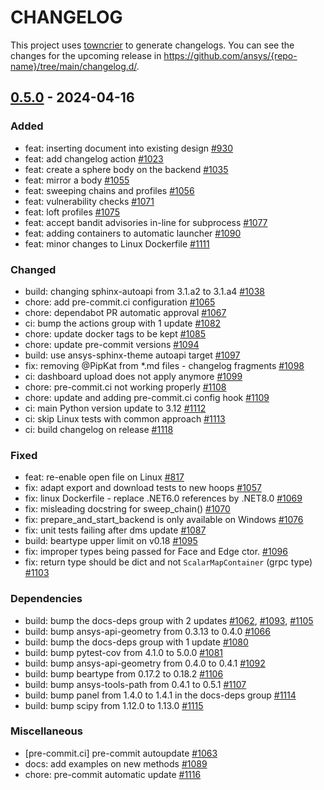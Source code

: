 # CHANGELOG

This project uses [towncrier](https://towncrier.readthedocs.io/) to generate changelogs. You can see the changes for the upcoming release in <https://github.com/ansys/{repo-name}/tree/main/changelog.d/>.

<!-- towncrier release notes start -->

## [0.5.0](https://github.com/ansys/pyansys-geometry/releases/tag/v0.5.0) - 2024-04-16


### Added

- feat: inserting document into existing design [#930](https://github.com/ansys/pyansys-geometry/pull/930)
- feat: add changelog action [#1023](https://github.com/ansys/pyansys-geometry/pull/1023)
- feat: create a sphere body on the backend [#1035](https://github.com/ansys/pyansys-geometry/pull/1035)
- feat: mirror a body [#1055](https://github.com/ansys/pyansys-geometry/pull/1055)
- feat: sweeping chains and profiles [#1056](https://github.com/ansys/pyansys-geometry/pull/1056)
- feat: vulnerability checks [#1071](https://github.com/ansys/pyansys-geometry/pull/1071)
- feat: loft profiles [#1075](https://github.com/ansys/pyansys-geometry/pull/1075)
- feat: accept bandit advisories in-line for subprocess [#1077](https://github.com/ansys/pyansys-geometry/pull/1077)
- feat: adding containers to automatic launcher [#1090](https://github.com/ansys/pyansys-geometry/pull/1090)
- feat: minor changes to Linux Dockerfile [#1111](https://github.com/ansys/pyansys-geometry/pull/1111)


### Changed

- build: changing sphinx-autoapi from 3.1.a2 to 3.1.a4 [#1038](https://github.com/ansys/pyansys-geometry/pull/1038)
- chore: add pre-commit.ci configuration [#1065](https://github.com/ansys/pyansys-geometry/pull/1065)
- chore: dependabot PR automatic approval [#1067](https://github.com/ansys/pyansys-geometry/pull/1067)
- ci: bump the actions group with 1 update [#1082](https://github.com/ansys/pyansys-geometry/pull/1082)
- chore: update docker tags to be kept [#1085](https://github.com/ansys/pyansys-geometry/pull/1085)
- chore: update pre-commit versions [#1094](https://github.com/ansys/pyansys-geometry/pull/1094)
- build: use ansys-sphinx-theme autoapi target [#1097](https://github.com/ansys/pyansys-geometry/pull/1097)
- fix: removing @PipKat from *.md files - changelog fragments [#1098](https://github.com/ansys/pyansys-geometry/pull/1098)
- ci: dashboard upload does not apply anymore [#1099](https://github.com/ansys/pyansys-geometry/pull/1099)
- chore: pre-commit.ci not working properly [#1108](https://github.com/ansys/pyansys-geometry/pull/1108)
- chore: update and adding pre-commit.ci config hook [#1109](https://github.com/ansys/pyansys-geometry/pull/1109)
- ci: main Python version update to 3.12 [#1112](https://github.com/ansys/pyansys-geometry/pull/1112)
- ci: skip Linux tests with common approach [#1113](https://github.com/ansys/pyansys-geometry/pull/1113)
- ci: build changelog on release [#1118](https://github.com/ansys/pyansys-geometry/pull/1118)


### Fixed

- feat: re-enable open file on Linux [#817](https://github.com/ansys/pyansys-geometry/pull/817)
- fix: adapt export and download tests to new hoops [#1057](https://github.com/ansys/pyansys-geometry/pull/1057)
- fix: linux Dockerfile - replace .NET6.0 references by .NET8.0 [#1069](https://github.com/ansys/pyansys-geometry/pull/1069)
- fix: misleading docstring for sweep_chain() [#1070](https://github.com/ansys/pyansys-geometry/pull/1070)
- fix: prepare_and_start_backend is only available on Windows [#1076](https://github.com/ansys/pyansys-geometry/pull/1076)
- fix: unit tests failing after dms update [#1087](https://github.com/ansys/pyansys-geometry/pull/1087)
- build: beartype upper limit on v0.18 [#1095](https://github.com/ansys/pyansys-geometry/pull/1095)
- fix: improper types being passed for Face and Edge ctor. [#1096](https://github.com/ansys/pyansys-geometry/pull/1096)
- fix: return type should be dict and not ``ScalarMapContainer`` (grpc type) [#1103](https://github.com/ansys/pyansys-geometry/pull/1103)


### Dependencies

- build: bump the docs-deps group with 2 updates [#1062](https://github.com/ansys/pyansys-geometry/pull/1062), [#1093](https://github.com/ansys/pyansys-geometry/pull/1093), [#1105](https://github.com/ansys/pyansys-geometry/pull/1105)
- build: bump ansys-api-geometry from 0.3.13 to 0.4.0 [#1066](https://github.com/ansys/pyansys-geometry/pull/1066)
- build: bump the docs-deps group with 1 update [#1080](https://github.com/ansys/pyansys-geometry/pull/1080)
- build: bump pytest-cov from 4.1.0 to 5.0.0 [#1081](https://github.com/ansys/pyansys-geometry/pull/1081)
- build: bump ansys-api-geometry from 0.4.0 to 0.4.1 [#1092](https://github.com/ansys/pyansys-geometry/pull/1092)
- build: bump beartype from 0.17.2 to 0.18.2 [#1106](https://github.com/ansys/pyansys-geometry/pull/1106)
- build: bump ansys-tools-path from 0.4.1 to 0.5.1 [#1107](https://github.com/ansys/pyansys-geometry/pull/1107)
- build: bump panel from 1.4.0 to 1.4.1 in the docs-deps group [#1114](https://github.com/ansys/pyansys-geometry/pull/1114)
- build: bump scipy from 1.12.0 to 1.13.0 [#1115](https://github.com/ansys/pyansys-geometry/pull/1115)


### Miscellaneous

- [pre-commit.ci] pre-commit autoupdate [#1063](https://github.com/ansys/pyansys-geometry/pull/1063)
- docs: add examples on new methods [#1089](https://github.com/ansys/pyansys-geometry/pull/1089)
- chore: pre-commit automatic update [#1116](https://github.com/ansys/pyansys-geometry/pull/1116)
